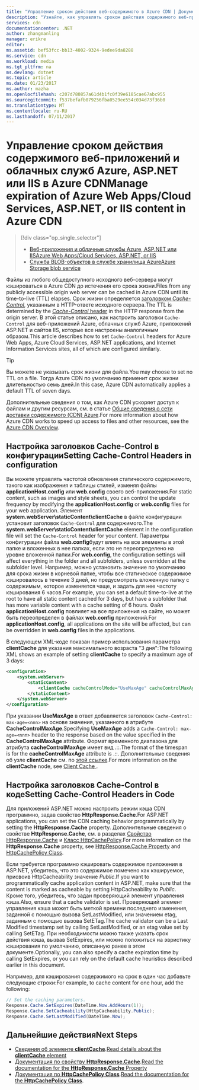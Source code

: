 ```yaml
---
title: "Управление сроком действия веб-содержимого в Azure CDN | Документация Майкрософт"
description: "Узнайте, как управлять сроком действия содержимого веб-приложений и облачных служб Azure, ASP.NET или IIS в Azure CDN."
services: cdn
documentationcenter: .NET
author: zhangmanling
manager: erikre
editor: 
ms.assetid: bef53fcc-bb13-4002-9324-9edee9da8288
ms.service: cdn
ms.workload: media
ms.tgt_pltfrm: na
ms.devlang: dotnet
ms.topic: article
ms.date: 01/23/2017
ms.author: mazha
ms.openlocfilehash: c207d780857a61d4b1fc0f39e6185cae67abc955
ms.sourcegitcommit: f537befafb079256fba0529ee554c034d73f36b0
ms.translationtype: MT
ms.contentlocale: ru-RU
ms.lasthandoff: 07/11/2017
---
```

# <a name="manage-expiration-of-azure-web-appscloud-services-aspnet-or-iis-content-in-azure-cdn"></a><span data-ttu-id="245b5-103">Управление сроком действия содержимого веб-приложений и облачных служб Azure, ASP.NET или IIS в Azure CDN</span><span class="sxs-lookup"><span data-stu-id="245b5-103">Manage expiration of Azure Web Apps/Cloud Services, ASP.NET, or IIS content in Azure CDN</span></span>
> [!div class="op_single_selector"]
> * [<span data-ttu-id="245b5-104">Веб-приложения и облачные службы Azure, ASP.NET или IIS</span><span class="sxs-lookup"><span data-stu-id="245b5-104">Azure Web Apps/Cloud Services, ASP.NET, or IIS</span></span>](cdn-manage-expiration-of-cloud-service-content.md)
> * [<span data-ttu-id="245b5-105">Служба BLOB-объектов в службе хранилища Azure</span><span class="sxs-lookup"><span data-stu-id="245b5-105">Azure Storage blob service</span></span>](cdn-manage-expiration-of-blob-content.md)
> 
> 

<span data-ttu-id="245b5-106">Файлы из любого общедоступного исходного веб-сервера могут кэшироваться в Azure CDN до истечения его срока жизни.</span><span class="sxs-lookup"><span data-stu-id="245b5-106">Files from any publicly accessible origin web server can be cached in Azure CDN until its time-to-live (TTL) elapses.</span></span>  <span data-ttu-id="245b5-107">Срок жизни определяется [заголовком *Cache-Control*](http://www.w3.org/Protocols/rfc2616/rfc2616-sec14.html#sec14.9), указанным в HTTP-ответе исходного сервера.</span><span class="sxs-lookup"><span data-stu-id="245b5-107">The TTL is determined by the [*Cache-Control* header](http://www.w3.org/Protocols/rfc2616/rfc2616-sec14.html#sec14.9) in the HTTP response from the origin server.</span></span>  <span data-ttu-id="245b5-108">В этой статье описано, как настроить заголовки `Cache-Control` для веб-приложений Azure, облачных служб Azure, приложений ASP.NET и сайтов IIS, которые все настроены аналогичным образом.</span><span class="sxs-lookup"><span data-stu-id="245b5-108">This article describes how to set `Cache-Control` headers for Azure Web Apps, Azure Cloud Services, ASP.NET applications, and Internet Information Services sites, all of which are configured similarly.</span></span>

> [!TIP]
> <span data-ttu-id="245b5-109">Вы можете не указывать срок жизни для файла.</span><span class="sxs-lookup"><span data-stu-id="245b5-109">You may choose to set no TTL on a file.</span></span>  <span data-ttu-id="245b5-110">Тогда Azure CDN по умолчанию применит срок жизни длительностью семь дней.</span><span class="sxs-lookup"><span data-stu-id="245b5-110">In this case, Azure CDN automatically applies a default TTL of seven days.</span></span>
> 
> <span data-ttu-id="245b5-111">Дополнительные сведения о том, как Azure CDN ускоряет доступ к файлам и другим ресурсам, см. в статье [Общие сведения о сети доставки содержимого (CDN) Azure](cdn-overview.md).</span><span class="sxs-lookup"><span data-stu-id="245b5-111">For more information about how Azure CDN works to speed up access to files and other resources, see the [Azure CDN Overview](cdn-overview.md).</span></span>
> 
> 

## <a name="setting-cache-control-headers-in-configuration"></a><span data-ttu-id="245b5-112">Настройка заголовков Cache-Control в конфигурации</span><span class="sxs-lookup"><span data-stu-id="245b5-112">Setting Cache-Control Headers in configuration</span></span>
<span data-ttu-id="245b5-113">Вы можете управлять частотой обновления статического содержимого, такого как изображения и таблицы стилей, изменяя файлы **applicationHost.config** или **web.config** своего веб-приложения.</span><span class="sxs-lookup"><span data-stu-id="245b5-113">For static content, such as images and style sheets, you can control the update frequency by modifying the **applicationHost.config** or **web.config** files for your web application.</span></span>  <span data-ttu-id="245b5-114">Элемент **system.webServer\staticContent\clientCache** в файле конфигурации установит заголовок `Cache-Control` для содержимого.</span><span class="sxs-lookup"><span data-stu-id="245b5-114">The **system.webServer\staticContent\clientCache** element in the configuration file will set the `Cache-Control` header for your content.</span></span> <span data-ttu-id="245b5-115">Параметры конфигурации файла **web.config**будут влиять на все элементы в этой папке и вложенных в нее папках, если это не переопределено на уровне вложенной папки.</span><span class="sxs-lookup"><span data-stu-id="245b5-115">For **web.config**, the configuration settings will affect everything in the folder and all subfolders, unless overridden at the subfolder level.</span></span>  <span data-ttu-id="245b5-116">Например, можно установить значение по умолчанию для срока жизни в корневой папке, чтобы все статическое содержимое кэшировалось в течение 3 дней, но предусмотреть вложенную папку с содержимым, которое изменяется чаще, и задать для нее частоту кэширования 6 часов.</span><span class="sxs-lookup"><span data-stu-id="245b5-116">For example, you can set a default time-to-live at the root to have all static content cached for 3 days, but have a subfolder that has more variable content with a cache setting of 6 hours.</span></span>  <span data-ttu-id="245b5-117">Файл **applicationHost.config** повлияет на все приложения на сайте, но может быть переопределен в файлах **web.config** приложений.</span><span class="sxs-lookup"><span data-stu-id="245b5-117">For **applicationHost.config**, all applications on the site will be affected, but can be overridden in **web.config** files in the applications.</span></span>

<span data-ttu-id="245b5-118">В следующем XML-коде показан пример использования параметра **clientCache** для указания максимального возраста "3 дня":</span><span class="sxs-lookup"><span data-stu-id="245b5-118">The following XML shows an example of setting **clientCache** to specify a maximum age of 3 days:</span></span>  

```xml
<configuration>
    <system.webServer>
        <staticContent>
            <clientCache cacheControlMode="UseMaxAge" cacheControlMaxAge="3.00:00:00" />
        </staticContent>
    </system.webServer>
</configuration>
```

<span data-ttu-id="245b5-119">При указании **UseMaxAge** в ответ добавляется заголовок `Cache-Control: max-age=<nnn>` на основе значения, указанного в атрибуте **CacheControlMaxAge**.</span><span class="sxs-lookup"><span data-stu-id="245b5-119">Specifying **UseMaxAge** adds a `Cache-Control: max-age=<nnn>` header to the response based on the value specified in the **CacheControlMaxAge** attribute.</span></span> <span data-ttu-id="245b5-120">Формат временного диапазона для атрибута **cacheControlMaxAge** имеет вид <days>.<hours>:<min>:<sec>.</span><span class="sxs-lookup"><span data-stu-id="245b5-120">The format of the timespan is for the **cacheControlMaxAge** attribute is <days>.<hours>:<min>:<sec>.</span></span> <span data-ttu-id="245b5-121">Дополнительные сведения об узле **clientCache** см. по [этой ссылке<clientCache>](http://www.iis.net/ConfigReference/system.webServer/staticContent/clientCache).</span><span class="sxs-lookup"><span data-stu-id="245b5-121">For more information on the **clientCache** node, see [Client Cache <clientCache>](http://www.iis.net/ConfigReference/system.webServer/staticContent/clientCache).</span></span>  

## <a name="setting-cache-control-headers-in-code"></a><span data-ttu-id="245b5-122">Настройка заголовков Cache-Control в коде</span><span class="sxs-lookup"><span data-stu-id="245b5-122">Setting Cache-Control Headers in Code</span></span>
<span data-ttu-id="245b5-123">Для приложений ASP.NET можно настроить режим кэша CDN программно, задав свойство **HttpResponse.Cache**.</span><span class="sxs-lookup"><span data-stu-id="245b5-123">For ASP.NET applications, you can set the CDN caching behavior programmatically by setting the **HttpResponse.Cache** property.</span></span> <span data-ttu-id="245b5-124">Дополнительные сведения о свойстве **HttpResponse.Cache**, см. в разделах [Свойство HttpResponse.Cache](http://msdn.microsoft.com/library/system.web.httpresponse.cache.aspx) и [Класс HttpCachePolicy](http://msdn.microsoft.com/library/system.web.httpcachepolicy.aspx).</span><span class="sxs-lookup"><span data-stu-id="245b5-124">For more information on the **HttpResponse.Cache** property, see [HttpResponse.Cache Property](http://msdn.microsoft.com/library/system.web.httpresponse.cache.aspx) and [HttpCachePolicy Class](http://msdn.microsoft.com/library/system.web.httpcachepolicy.aspx).</span></span>  

<span data-ttu-id="245b5-125">Если требуется программно кэшировать содержимое приложения в ASP.NET, убедитесь, что это содержимое помечено как кэшируемое, присвоив HttpCacheability значение *Public*.</span><span class="sxs-lookup"><span data-stu-id="245b5-125">If you want to programmatically cache application content in ASP.NET, make sure that the content is marked as cacheable by setting HttpCacheability to *Public*.</span></span> <span data-ttu-id="245b5-126">Кроме того, убедитесь, что задан проверяющий элемент управления кэша.</span><span class="sxs-lookup"><span data-stu-id="245b5-126">Also, ensure that a cache validator is set.</span></span> <span data-ttu-id="245b5-127">Проверяющий элемент управления кэша может быть меткой времени последнего изменения, заданной с помощью вызова SetLastModified, или значением etag, заданным с помощью вызова SetETag.</span><span class="sxs-lookup"><span data-stu-id="245b5-127">The cache validator can be a Last Modified timestamp set by calling SetLastModified, or an etag value set by calling SetETag.</span></span> <span data-ttu-id="245b5-128">При необходимости можно также указать срок действия кэша, вызвав SetExpires, или можно положиться на эвристику кэширования по умолчанию, описанную ранее в этом документе.</span><span class="sxs-lookup"><span data-stu-id="245b5-128">Optionally, you can also specify a cache expiration time by calling SetExpires, or you can rely on the default cache heuristics described earlier in this document.</span></span>  

<span data-ttu-id="245b5-129">Например, для кэширования содержимого на срок в один час добавьте следующие строки:</span><span class="sxs-lookup"><span data-stu-id="245b5-129">For example, to cache content for one hour, add the following:</span></span>  

```csharp
// Set the caching parameters.
Response.Cache.SetExpires(DateTime.Now.AddHours(1));
Response.Cache.SetCacheability(HttpCacheability.Public);
Response.Cache.SetLastModified(DateTime.Now);
```

## <a name="next-steps"></a><span data-ttu-id="245b5-130">Дальнейшие действия</span><span class="sxs-lookup"><span data-stu-id="245b5-130">Next Steps</span></span>
* <span data-ttu-id="245b5-131">[Сведения об элементе **clientCache**](http://www.iis.net/ConfigReference/system.webServer/staticContent/clientCache).</span><span class="sxs-lookup"><span data-stu-id="245b5-131">[Read details about the **clientCache** element](http://www.iis.net/ConfigReference/system.webServer/staticContent/clientCache)</span></span>
* <span data-ttu-id="245b5-132">[Документация по свойству **HttpResponse.Cache**](http://msdn.microsoft.com/library/system.web.httpresponse.cache.aspx).</span><span class="sxs-lookup"><span data-stu-id="245b5-132">[Read the documentation for the **HttpResponse.Cache** Property](http://msdn.microsoft.com/library/system.web.httpresponse.cache.aspx)</span></span> 
* <span data-ttu-id="245b5-133">[Документация по **HttpCachePolicy Class**](http://msdn.microsoft.com/library/system.web.httpcachepolicy.aspx).</span><span class="sxs-lookup"><span data-stu-id="245b5-133">[Read the documentation for the **HttpCachePolicy Class**](http://msdn.microsoft.com/library/system.web.httpcachepolicy.aspx).</span></span>  

